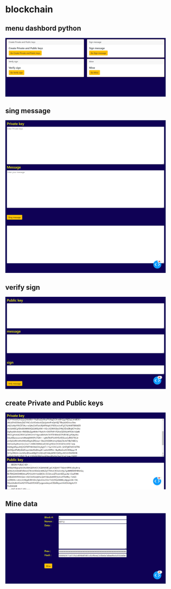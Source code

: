 <h1>blockchain</h1>
<h2> menu dashbord python </h2>
<img src="../description/menu.jpg"/>
<br/>
<h2>sing message</h2>
<img src="../description/Sign_message.png"/>
<br/>
<h2>verify sign</h2>
<img src="../description/Verify.png"/>
<br/>
<h2>create Private and Public keys</h2>
<img src="../description/private_and_public_keys.jpg"/>
<h2>Mine data</h2>
<img src="../description/Mine.png"/>
